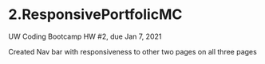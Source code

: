 # 2.ResponsivePortfolicMC
UW Coding Bootcamp HW #2, due Jan 7, 2021

Created Nav bar with responsiveness to other two pages on all three pages